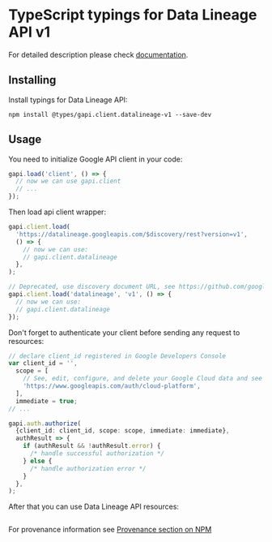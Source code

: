 # TypeScript typings for Data Lineage API v1

For detailed description please check [documentation](https://cloud.google.com/data-catalog).

## Installing

Install typings for Data Lineage API:

```
npm install @types/gapi.client.datalineage-v1 --save-dev
```

## Usage

You need to initialize Google API client in your code:

```typescript
gapi.load('client', () => {
  // now we can use gapi.client
  // ...
});
```

Then load api client wrapper:

```typescript
gapi.client.load(
  'https://datalineage.googleapis.com/$discovery/rest?version=v1',
  () => {
    // now we can use:
    // gapi.client.datalineage
  },
);
```

```typescript
// Deprecated, use discovery document URL, see https://github.com/google/google-api-javascript-client/blob/master/docs/reference.md#----gapiclientloadname----version----callback--
gapi.client.load('datalineage', 'v1', () => {
  // now we can use:
  // gapi.client.datalineage
});
```

Don't forget to authenticate your client before sending any request to resources:

```typescript
// declare client_id registered in Google Developers Console
var client_id = '',
  scope = [
    // See, edit, configure, and delete your Google Cloud data and see the email address for your Google Account.
    'https://www.googleapis.com/auth/cloud-platform',
  ],
  immediate = true;
// ...

gapi.auth.authorize(
  {client_id: client_id, scope: scope, immediate: immediate},
  authResult => {
    if (authResult && !authResult.error) {
      /* handle successful authorization */
    } else {
      /* handle authorization error */
    }
  },
);
```

After that you can use Data Lineage API resources: <!-- TODO: make this work for multiple namespaces -->

```typescript

```

For provenance information see [Provenance section on NPM](https://www.npmjs.com/package/@maxim_mazurok/gapi.client.datalineage-v1#Provenance:~:text=none-,Provenance,-Built%20and%20signed)
